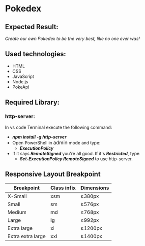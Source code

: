 # Pokedex

## Expected Result:
_Create our own Pokedex to be the very best, like no one ever was!_

## Used technologies:
* HTML
* CSS
* JavaScript
* Node.js
* PokeApi

## Required Library:
### **http-server:**
In vs code Terminal execute the following command:
* **_npm install -g http-server_**
* Open PowerShell in <a style="text-decoration: none; font-size: 16px">admin</a> mode and type:
    * **_ExecutionPolicy_**
* If it says **_RemoteSigned_** you're all good. If it's **_Restricted_**, type:
    * **_Set-ExecutionPolicy RemoteSigned_** to use http-server.

## Responsive Layout Breakpoint
| Breakpoint        | Class infix     | Dimensions |
|-------------------|-----------------|------------| 
| X-Small           |     xsm         | ≥380px     | 
| Small             |     sm          | ≥576px     | 
| Medium            |     md          | ≥768px     | 
| Large             |     lg          | ≥992px     | 
| Extra large       |     xl          | ≥1200px    |
| Extra extra large |     xxl         | ≥1400px    |